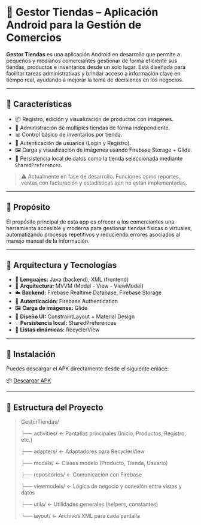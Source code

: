 # 🏬 Gestor Tiendas – Aplicación Android para la Gestión de Comercios

**Gestor Tiendas** es una aplicación Android en desarrollo que permite a pequeños y medianos comerciantes gestionar de forma eficiente sus tiendas, productos e inventarios desde un solo lugar. Está diseñada para facilitar tareas administrativas y brindar acceso a información clave en tiempo real, ayudando a mejorar la toma de decisiones en los negocios.

---

## 📱 Características

- 📦 Registro, edición y visualización de productos con imágenes.
- 🏪 Administración de múltiples tiendas de forma independiente.
- 📊 Control básico de inventarios por tienda.
- 🔐 Autenticación de usuarios (Login y Registro).
- 🖼️ Carga y visualización de imágenes usando Firebase Storage + Glide.
- 💾 Persistencia local de datos como la tienda seleccionada mediante `SharedPreferences`.

> ⚠️ Actualmente en fase de desarrollo. Funciones como reportes, ventas con facturación y estadísticas aún no están implementadas.

---

## 🎯 Propósito

El propósito principal de esta app es ofrecer a los comerciantes una herramienta accesible y moderna para gestionar tiendas físicas o virtuales, automatizando procesos repetitivos y reduciendo errores asociados al manejo manual de la información.

---

## 🧱 Arquitectura y Tecnologías

- 📱 **Lenguajes:** Java (backend), XML (frontend)
- 🔧 **Arquitectura:** MVVM (Model - View - ViewModel)
- ☁️ **Backend:** Firebase Realtime Database, Firebase Storage
- 🔐 **Autenticación:** Firebase Authentication
- 🖼️ **Carga de imágenes:** Glide
- 🎨 **Diseño UI:** ConstraintLayout + Material Design
- 💡 **Persistencia local:** SharedPreferences
- 🔁 **Listas dinámicas:** RecyclerView

---

## 🚀 Instalación

Puedes descargar el APK directamente desde el siguiente enlace:

📦 [Descargar APK](https://drive.google.com/file/d/1wYs43dShQ0Tygis5JSfvcH946zb_DLL_/view?usp=drive_link)

---

## 📂 Estructura del Proyecto

> GestorTiendas/
> 
>├── activities/ ← Pantallas principales (Inicio, Productos, Registro, etc.)
> 
>├── adapters/ ← Adaptadores para RecyclerView
>
>├── models/ ← Clases modelo (Producto, Tienda, Usuario)
>
>├── repositories/ ← Comunicación con Firebase
>
>├── viewmodels/ ← Lógica de negocio y conexión entre vistas y datos
>
>├── utils/ ← Utilidades generales (helpers, constantes)
>
>└── layout/ ← Archivos XML para cada pantalla
